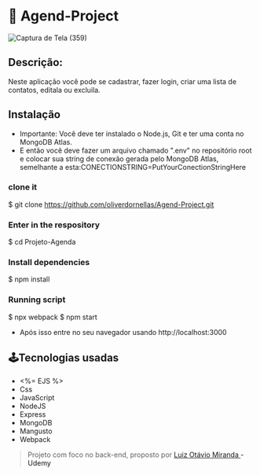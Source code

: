 <h1>📝 Agend-Project</h1>

![Captura de Tela (359)](https://user-images.githubusercontent.com/95312789/186534080-fd37d983-abb7-4b96-aef6-21960ffd4bf9.png)

<h2>Descrição:</h2>
<p>Neste aplicação você pode se cadastrar, fazer login, criar uma lista de contatos, editala ou excluila.</p>

## Instalação
+ Importante: Você deve ter instalado o Node.js, Git e ter uma conta no MongoDB Atlas.
+ E então você deve fazer um arquivo chamado ".env" no repositório root e colocar sua string de conexão gerada pelo MongoDB Atlas, semelhante a esta:CONECTIONSTRING=PutYourConectionStringHere

### clone it
$ git clone https://github.com/oliverdornellas/Agend-Project.git

### Enter in the respository
$ cd Projeto-Agenda

### Install dependencies
$ npm install

### Running script
$ npx webpack
$ npm start

+ Após isso entre no seu navegador usando http://localhost:3000

## 🕹️Tecnologias usadas
+ <%= EJS %>
+ Css
+ JavaScript
+ NodeJS
+ Express
+ MongoDB
+ Mangusto
+ Webpack


          

> Projeto com foco no back-end, proposto por <a href="https://www.udemy.com/user/luiz-otavio-miranda/"> Luiz Otávio Miranda <a/> - Udemy

